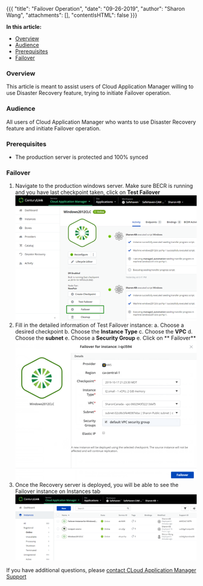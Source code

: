 {{{
  "title": "Failover Operation",
  "date": "09-26-2019",
  "author": "Sharon Wang",
  "attachments": [],
  "contentIsHTML": false
}}}

**In this article:**

* [Overview](#overview)
* [Audience](#audience)
* [Prerequisites](#prerequisites)
* [Failover](#failover)

### Overview 

This article is meant to assist users of Cloud Application Manager willing to use Disaster Recovery feature, trying to initiate Failover operation.

### Audience

All users of Cloud Application Manager who wants to use Disaster Recovery feature and initiate Failover operation.

### Prerequisites

* The production server is protected and 100% synced

### Failover 
1. Navigate to the production windows server. Make sure BECR is running and you have last checkpoint taken, click on **Test Failover**
![image](../../images/cloud-application-manager/dr-readiness/failover_1.png)
3. Fill in the detailed information of Test Failover instance:
 a. Choose a desired checkpoint
 b. Choose the **Instance Type**
 c. Choose the **VPC**
 d. Choose the **subnet**
 e. Choose a **Security Group**
 e. Click on ** Failover**
![image](../../images/cloud-application-manager/dr-readiness/failover_2.png)
4. Once the Recovery server is deployed, you will be able to see the Failover instance on Instances tab
![image](../../images/cloud-application-manager/dr-readiness/failover_3.png)

If you have additional questions, please [contact CLoud Application Manager Support](mailto:incident@CenturyLink.com)

